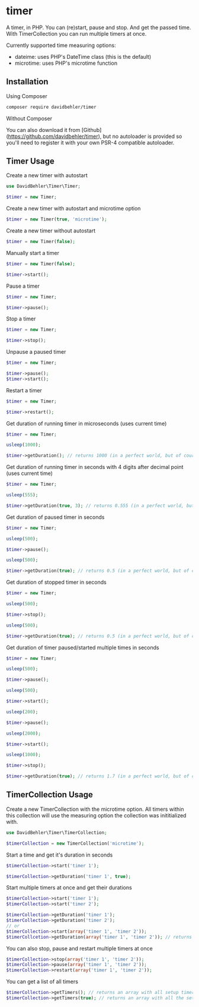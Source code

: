 # timer
A timer, in PHP. You can (re)start, pause and stop. And get the passed time. With TimerCollection you can run multiple timers at once.

Currently supported time measuring options:

* dateime: uses PHP's DateTime class (this is the default)
* microtime: uses PHP's microtime function

## Installation

Using Composer

```bash
composer require davidbehler/timer
```

Without Composer

You can also download it from [Github] (https://github.com/davidbehler/timer), but no autoloader is provided so you'll need to register it with your own PSR-4 compatible autoloader.

## Timer Usage

Create a new timer with autostart
``` php
use DavidBehler\Timer\Timer;

$timer = new Timer;
```

Create a new timer with autostart and microtime option
``` php
$timer = new Timer(true, 'microtime');
```

Create a new timer without autostart
``` php
$timer = new Timer(false);
```

Manually start a timer
``` php
$timer = new Timer(false);

$timer->start();
```

Pause a timer
``` php
$timer = new Timer;

$timer->pause();
```

Stop a timer
``` php
$timer = new Timer;

$timer->stop();
```

Unpause a paused timer
``` php
$timer = new Timer;

$timer->pause();
$timer->start();
```

Restart a timer
``` php
$timer = new Timer;

$timer->restart();
```

Get duration of running timer in microseconds (uses current time)
``` php
$timer = new Timer;

usleep(1000);

$timer->getDuration(); // returns 1000 (in a perfect world, but of course timings aren't this perfect)
```

Get duration of running timer in seconds with 4 digits after decimal point (uses current time)
``` php
$timer = new Timer;

usleep(555);

$timer->getDuration(true, 3); // returns 0.555 (in a perfect world, but of course timings aren't this perfect)
```

Get duration of paused timer in seconds
``` php
$timer = new Timer;

usleep(500);

$timer->pause();

usleep(500);

$timer->getDuration(true); // returns 0.5 (in a perfect world, but of course timings aren't this perfect)
```

Get duration of stopped timer in seconds
``` php
$timer = new Timer;

usleep(500);

$timer->stop();

usleep(500);

$timer->getDuration(true); // returns 0.5 (in a perfect world, but of course timings aren't this perfect)
```

Get duration of timer paused/started multiple times in seconds
``` php
$timer = new Timer;

usleep(500);

$timer->pause();

usleep(500);

$timer->start();

usleep(200);

$timer->pause();

usleep(2000);

$timer->start();

usleep(1000);

$timer->stop();

$timer->getDuration(true); // returns 1.7 (in a perfect world, but of course timings aren't this perfect)
```

## TimerCollection Usage
Create a new TimerCollection with the microtime option. All timers within this collection will use the measuring option the collection was inititialized with.
``` php
use DavidBehler\Timer\TimerCollection;

$timerCollection = new TimerCollection('microtime');
```

Start a time and get it's duration in seconds
``` php
$timerCollection->start('timer 1');

$timerCollection->getDuration('timer 1', true);
```

Start multiple timers at once and get their durations
``` php
$timerCollection->start('timer 1');
$timerCollection->start('timer 2');

$timerCollection->getDuration('timer 1');
$timerCollection->getDuration('timer 2');
// or
$timerCollection->start(array('timer 1', 'timer 2'));
$timerCollcetion->getDuration(array('timer 1', 'timer 2')); // returns an array of durations with timer labels as indeces
```

You can also stop, pause and restart multiple timers at once
``` php
$timerCollection->stop(array('timer 1', 'timer 2'));
$timerCollection->pause(array('timer 1', 'timer 2'));
$timerCollection->restart(array('timer 1', 'timer 2'));
```

You can get a list of all timers
``` php
$timerCollection->getTimers(); // returns an array with all setup timers
$timerCollection->getTimers(true); // returns an array with all the setup timers' labels
```